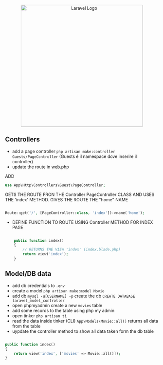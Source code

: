 <p align="center"><a href="https://laravel.com" target="_blank"><img src="https://raw.githubusercontent.com/laravel/art/master/logo-lockup/5%20SVG/2%20CMYK/1%20Full%20Color/laravel-logolockup-cmyk-red.svg" width="400" alt="Laravel Logo"></a></p>

## Controllers

- add a page controller `php artisan make:controller Guests/PageController` (Guests é il namespace dove inserire il controller)
- update the route in web.php

ADD

```php
use App\Http\Controllers\Guest\PageController;

```

GETS THE ROUTE FRON THE Controller PageController CLASS AND USES THE 'index' METHOD. GIVES THE ROUTE THE "home" NAME

```php

Route::get('/', [PageController::class, 'index'])->name('home');

```

- DEFINE FUNCTION TO ROUTE USING Controller METHOD FOR INDEX PAGE

```php

    public function index()
    {
        // RETURNS THE VIEW 'index' (index.blade.php)
        return view('index');
    }

```

## Model/DB data

- add db credentials to `.env`
- create a model `php artisan make:model Movie`
- add db `mysql -u[USERNAME] -p` create the db `CREATE DATABASE laravel_model_controller`
- open phpmyadmin create a new `movies` table
- add some records to the table using php my admin
- open tinker `php artisan ti`
- read the data inside tinker (CLI) `App\Models\Movie::all()` returns all data from the table
- uypdate the controller method to show all data taken form the db table

```php

public function index()
{
    return view('index', ['movies' => Movie::all()]);
}

```
